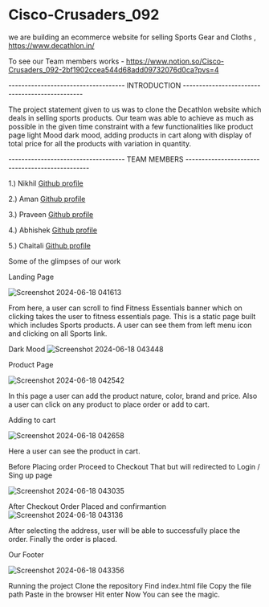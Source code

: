 # Cisco-Crusaders_092
we are building an ecommerce website for selling Sports Gear and Cloths , https://www.decathlon.in/

To see our Team members works - https://www.notion.so/Cisco-Crusaders_092-2bf1902ccea544d68add09732076d0ca?pvs=4


------------------------------------ INTRODUCTION -----------------------------------------------

The project statement given to us was to clone the Decathlon website which deals in selling sports products.
Our team was able to achieve as much as possible in the given time constraint with a few functionalities like product page light Mood dark mood, 
adding products in cart along with display of total price for all the products with variation in quantity.

------------------------------------ TEAM MEMBERS ------------------------------------------------

1.) Nikhil <a href="https://github.com/Niks-World"> Github profile <a/>

2.) Aman <a href="https://github.com/itsaman-pandey"> Github profile <a/>

3.) Praveen <a href="https://github.com/Praveen0133"> Github profile <a/>

4.) Abhishek <a href="https://github.com/abhigupta3985"> Github profile <a/>

5.) Chaitali <a href="https://github.com/Chaitali124"> Github profile <a/>

Some of the glimpses of our work

Landing Page

![Screenshot 2024-06-18 041613](https://github.com/Niks-World/Cisco-Crusaders_092/assets/79000068/7dcbd8d9-d1bb-402b-b796-adecd4838094)

From here, a user can scroll to find Fitness Essentials banner which on clicking takes the user to fitness essentials page. This is a static page built which includes Sports products. A user can see them from left menu icon and clicking on all Sports link.

Dark Mood 
![Screenshot 2024-06-18 043448](https://github.com/Niks-World/Cisco-Crusaders_092/assets/79000068/dcc3a658-3f41-4270-a210-daad3084b761)




Product Page

![Screenshot 2024-06-18 042542](https://github.com/Niks-World/Cisco-Crusaders_092/assets/79000068/88f97f5c-f52f-491a-8e3b-851635451d8d)

In this page a user can add the  product nature, color, brand and price. Also a user can click on any product to place order or add to cart.



Adding to cart

![Screenshot 2024-06-18 042658](https://github.com/Niks-World/Cisco-Crusaders_092/assets/79000068/2347e5ae-ab14-4058-8db0-b8c72aa6c142)

Here a user can see the product in  cart.


Before Placing order Proceed to Checkout
That but will redirected to Login / Sing up page 

![Screenshot 2024-06-18 043035](https://github.com/Niks-World/Cisco-Crusaders_092/assets/79000068/19f6741b-477b-4620-b22b-cef6f47cbd8a)





After Checkout Order Placed and confirmantion 
![Screenshot 2024-06-18 043136](https://github.com/Niks-World/Cisco-Crusaders_092/assets/79000068/b11eaa8c-2a6c-4ba3-9239-209011f3c76c)

After selecting the address, user will be able to successfully place the order.
Finally the order is placed.

Our Footer 

![Screenshot 2024-06-18 043356](https://github.com/Niks-World/Cisco-Crusaders_092/assets/79000068/ce6dd1ad-8890-4505-88db-2f77c6cdc5cf)




Running the project
Clone the repository
Find index.html file
Copy the file path
Paste in the browser
Hit enter
Now You can see the magic.
